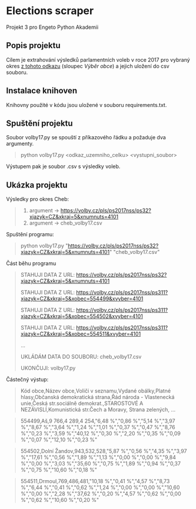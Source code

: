 # Elections scraper
Projekt 3 pro Engeto Python Akademii

## Popis projektu
Cílem je extrahování výsledků parlamentních voleb v roce 2017 pro vybraný okres [z tohoto odkazu](https://volby.cz/pls/ps2017nss/ps3?xjazyk=CZ) (sloupec *Výběr obce*) a jejich uložení do csv souboru.

## Instalace knihoven
Knihovny použité v kódu jsou uložené v souboru requirements.txt. 

## Spuštění projektu
Soubor volby17.py se spouští z příkazového řádku a požaduje dva argumenty.

> python volby17.py <odkaz_uzemniho_celku> <vystupni_soubor>

Výstupem pak je soubor .csv s výsledky voleb.

## Ukázka projektu
Výsledky pro okres Cheb:
> 1. argument -> https://volby.cz/pls/ps2017nss/ps32?xjazyk=CZ&xkraj=5&xnumnuts=4101
> 2. argument -> cheb_volby17.csv


Spuštění programu:
> python   volby17.py   "https://volby.cz/pls/ps2017nss/ps32?xjazyk=CZ&xkraj=5&xnumnuts=4101"   "cheb_volby17.csv"


Část běhu programu
> STAHUJI DATA Z URL: https://volby.cz/pls/ps2017nss/ps32?xjazyk=CZ&xkraj=5&xnumnuts=4101
> 
> STAHUJI DATA Z URL: https://volby.cz/pls/ps2017nss/ps311?xjazyk=CZ&xkraj=5&xobec=554499&xvyber=4101
> 
> STAHUJI DATA Z URL: https://volby.cz/pls/ps2017nss/ps311?xjazyk=CZ&xkraj=5&xobec=554502&xvyber=4101
> 
> STAHUJI DATA Z URL: https://volby.cz/pls/ps2017nss/ps311?xjazyk=CZ&xkraj=5&xobec=554511&xvyber=4101
> 
> ...
> 
> UKLÁDÁM DATA DO SOUBORU: cheb_volby17.csv
> 
> UKONČUJI: volby17.py


Částečný výstup:
> Kód obce,Název obce,Voliči v seznamu,Vydané obálky,Platné hlasy,Občanská demokratická strana,Řád národa - Vlastenecká unie,Česká str.sociálně demokrat.,STAROSTOVÉ A NEZÁVISLÍ,Komunistická str.Čech a Moravy, Strana zelených, ...

>554499,Aš,9 766,4 289,4 254,"6,48 %","0,86 %","5,14 %","3,97 %","8,67 %","3,64 %","1,24 %","1,01 %","0,37 %","0,47 %","8,76 %","0,23 %","3,59 %","40,12 %","0,30 %","2,20 %","0,35 %","0,09 %","0,07 %","12,10 %","0,23 %"

>554502,Dolní Žandov,943,532,528,"5,87 %","0,56 %","4,35 %","3,97 %","17,61 %","0,56 %","1,89 %","1,13 %","0,00 %","0,00 %","9,84 %","0,00 %","3,03 %","35,60 %","0,75 %","1,89 %","0,94 %","0,37 %","0,75 %","10,60 %","0,18 %"

>554511,Drmoul,769,486,481,"10,18 %","0,41 %","4,57 %","8,73 %","6,44 %","0,41 %","0,62 %","1,24 %","0,00 %","0,00 %","10,60 %","0,00 %","2,28 %","37,62 %","0,20 %","4,57 %","0,62 %","0,00 %","0,62 %","10,60 %","0,20 %"
